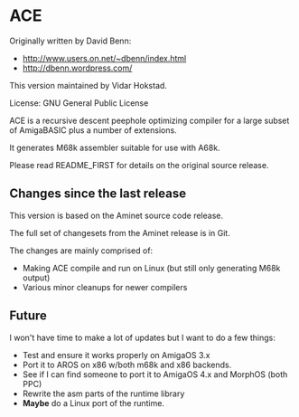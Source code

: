 
ACE
===

Originally written by David Benn:

 * http://www.users.on.net/~dbenn/index.html
 * http://dbenn.wordpress.com/

This version maintained by Vidar Hokstad.

License: GNU General Public License

ACE is a recursive descent peephole optimizing compiler for a large subset of AmigaBASIC
plus a number of extensions.

It generates M68k assembler suitable for use with A68k.

Please read README_FIRST for details on the original source release.

## Changes since the last release ##

This version is based on the Aminet source code release.

The full set of changesets from the Aminet release is in Git.

The changes are mainly comprised of:

 * Making ACE compile and run on Linux (but still only generating M68k output)
 * Various minor cleanups for newer compilers

## Future ##

I won't have time to make a lot of updates but I want to do a few things:

 * Test and ensure it works properly on AmigaOS 3.x
 * Port it to AROS on x86 w/both m68k and x86 backends.
 * See if I can find someone to port it to AmigaOS 4.x and MorphOS (both PPC)
 * Rewrite the asm parts of the runtime library
 * **Maybe** do a Linux port of the runtime.
 



